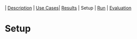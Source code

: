 | [Description](README.md) | [Use Cases](UseCases.md)| [Results](Results.md) | Setup | [Run](Run.md) | [Evaluation](Evaluation.md)

# Setup
